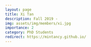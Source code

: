 ```yaml
---
layout: page
title: Xi Tan
description: Fall 2019 - 
img: assets/img/members/xi.jpg
importance: 2
category: PhD Students
redirect: https://mintancy.github.io/
---
```


